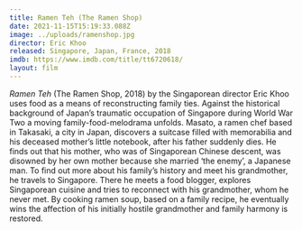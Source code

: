 ```yaml
---
title: Ramen Teh (The Ramen Shop)
date: 2021-11-15T15:19:33.088Z
image: ../uploads/ramenshop.jpg
director: Eric Khoo
released: Singapore, Japan, France, 2018
imdb: https://www.imdb.com/title/tt6720618/
layout: film
---
```

*Ramen Teh* (The Ramen Shop, 2018) by the Singaporean director Eric Khoo uses food as a means of reconstructing family ties. Against the historical background of Japan’s traumatic occupation of Singapore during World War Two a moving family-food-melodrama unfolds. Masato, a ramen chef based in Takasaki, a city in Japan, discovers a suitcase filled with memorabilia and his deceased mother’s little notebook, after his father suddenly dies. He finds out that his mother, who was of Singaporean Chinese descent, was disowned by her own mother because she married ‘the enemy’, a Japanese man. To find out more about his family’s history and meet his grandmother, he travels to Singapore. There he meets a food blogger, explores Singaporean cuisine and tries to reconnect with his grandmother, whom he never met. By cooking ramen soup, based on a family recipe, he eventually wins the affection of his initially hostile grandmother and family harmony is restored.